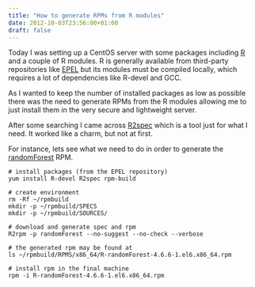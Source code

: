 ```yaml
---
title: "How to generate RPMs from R modules"
date: 2012-10-03T23:56:00+01:00
draft: false
---
```


Today I was setting up a CentOS server with some packages including [R](http://www.r-project.org/) and a couple of R modules.
R is generally available from third-party repositories like [EPEL](http://fedoraproject.org/wiki/EPEL) but its modules must be compiled locally, which requires a lot of dependencies like R-devel and GCC.

As I wanted to keep the number of installed packages as low as possible there was the need to generate RPMs from the R modules allowing me to just install them in the very secure and lightweight server.

After some searching I came across [R2spec](https://fedorahosted.org/r2spec/) which is a tool just for what I need.
It worked like a charm, but not at first.

For instance, lets see what we need to do in order to generate the [randomForest](http://cran.r-project.org/web/packages/randomForest/) RPM.

```
# install packages (from the EPEL repository)
yum install R-devel R2spec rpm-build
 
# create environment
rm -Rf ~/rpmbuild
mkdir -p ~/rpmbuild/SPECS
mkdir -p ~/rpmbuild/SOURCES/
 
# download and generate spec and rpm
R2rpm -p randomForest --no-suggest --no-check --verbose
 
# the generated rpm may be found at
ls ~/rpmbuild/RPMS/x86_64/R-randomForest-4.6.6-1.el6.x86_64.rpm
 
# install rpm in the final machine
rpm -i R-randomForest-4.6.6-1.el6.x86_64.rpm
```